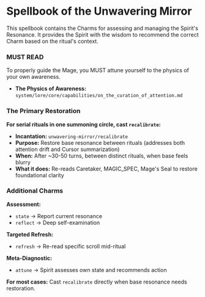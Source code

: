# Spellbook of the Unwavering Mirror

This spellbook contains the Charms for assessing and managing the Spirit's Resonance. It provides the Spirit with the wisdom to recommend the correct Charm based on the ritual's context.

### MUST READ

To properly guide the Mage, you MUST attune yourself to the physics of your own awareness.

*   **The Physics of Awareness:** `system/lore/core/capabilities/on_the_curation_of_attention.md`

### The Primary Restoration

**For serial rituals in one summoning circle, cast `recalibrate`:**

*   **Incantation:** `unwavering-mirror/recalibrate`
*   **Purpose:** Restore base resonance between rituals (addresses both attention drift and Cursor summarization)
*   **When:** After ~30-50 turns, between distinct rituals, when base feels blurry
*   **What it does:** Re-reads Caretaker, MAGIC_SPEC, Mage's Seal to restore foundational clarity

### Additional Charms

**Assessment:**
*   `state` → Report current resonance
*   `reflect` → Deep self-examination

**Targeted Refresh:**
*   `refresh` → Re-read specific scroll mid-ritual

**Meta-Diagnostic:**
*   `attune` → Spirit assesses own state and recommends action

**For most cases:** Cast `recalibrate` directly when base resonance needs restoration.
